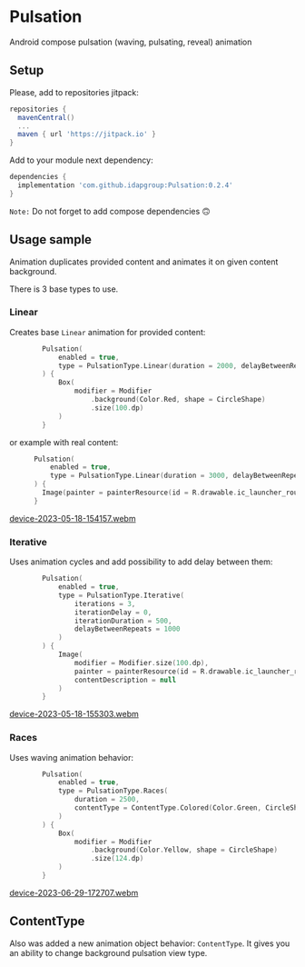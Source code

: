 # Pulsation
Android compose pulsation (waving, pulsating, reveal) animation
## Setup
Please, add to repositories jitpack:
```groovy
repositories {
  mavenCentral()
  ...
  maven { url 'https://jitpack.io' }
}
```
Add to your module next dependency:
```groovy
dependencies {
  implementation 'com.github.idapgroup:Pulsation:0.2.4'
}
```
`Note:` Do not forget to add compose dependencies 🙃

## Usage sample
Animation duplicates provided content and animates it on given content background.

There is 3 base types to use.

### Linear
Creates base `Linear` animation for provided content:
```kotlin
        Pulsation(
            enabled = true,
            type = PulsationType.Linear(duration = 2000, delayBetweenRepeats = 1000)
        ) {
            Box(
                modifier = Modifier
                    .background(Color.Red, shape = CircleShape)
                    .size(100.dp)
            )
        }
```
  or example with real content:
  ```kotlin
        Pulsation(
            enabled = true,
            type = PulsationType.Linear(duration = 3000, delayBetweenRepeats = 1000)
        ) {
          Image(painter = painterResource(id = R.drawable.ic_launcher_round), contentDescription = null)
        }
```
[device-2023-05-18-154157.webm](https://github.com/idapgroup/Pulsation/assets/12797421/8180b21c-3d82-411e-b981-970b8f8ac691)

### Iterative
Uses animation cycles and add possibility to add delay between them:
```kotlin
        Pulsation(
            enabled = true,
            type = PulsationType.Iterative(
                iterations = 3,
                iterationDelay = 0,
                iterationDuration = 500,
                delayBetweenRepeats = 1000
            )
        ) {
            Image(
                modifier = Modifier.size(100.dp),
                painter = painterResource(id = R.drawable.ic_launcher_round),
                contentDescription = null
            )
        }
```
[device-2023-05-18-155303.webm](https://github.com/idapgroup/Pulsation/assets/12797421/633f5176-936f-485b-9122-cbcb1dc766a3)

### Races
Uses waving animation behavior:
```kotlin
        Pulsation(
            enabled = true,
            type = PulsationType.Races(
                duration = 2500,
                contentType = ContentType.Colored(Color.Green, CircleShape)
            )
        ) {
            Box(
                modifier = Modifier
                    .background(Color.Yellow, shape = CircleShape)
                    .size(124.dp)
            )
        }
```
[device-2023-06-29-172707.webm](https://github.com/idapgroup/Pulsation/assets/12797421/5025fe43-84ab-4825-ba67-a02cea81b482)


## ContentType
Also was added a new animation object behavior: `ContentType`.
It gives you an ability to change background pulsation view type.


